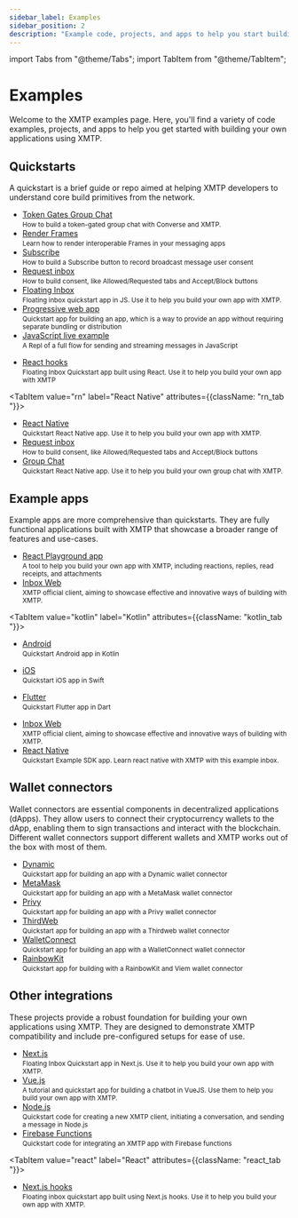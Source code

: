 ```yaml
---
sidebar_label: Examples
sidebar_position: 2
description: "Example code, projects, and apps to help you start building apps with XMTP"
---
```


import Tabs from "@theme/Tabs";
import TabItem from "@theme/TabItem";

# Examples

Welcome to the XMTP examples page. Here, you'll find a variety of code examples, projects, and apps to help you get started with building your own applications using XMTP.

## Quickstarts

A quickstart is a brief guide or repo aimed at helping XMTP developers to understand core build primitives from the network.

<Tabs groupId="quickstarts-tabs" >
<TabItem value="js" label="JavaScript"  attributes={{className: "js_tab "}}>

<div className="quickstarts-tabs">

<ul>
  <li><a href="/docs/tutorials/token-gated-group-chat" class="plausible-event-name=Quickstart">Token Gates Group Chat</a><br/><small>How to build a token-gated group chat with Converse and XMTP.</small></li>
  <li><a href="https://github.com/xmtp/xmtp-quickstart-chat-frames" class="plausible-event-name=Quickstart">Render Frames</a><br/><small>Learn how to render interoperable Frames in your messaging apps</small></li>
  <li><a href="/docs/tutorials/portable-consent/subscribe" class="plausible-event-name=Quickstart">Subscribe</a><br/><small>How to build a Subscribe button to record broadcast message user consent</small></li>
  <li><a href="/docs/tutorials/portable-consent/request-inbox" class="plausible-event-name=Quickstart">Request inbox</a><br/><small>How to build consent, like Allowed/Requested tabs and Accept/Block buttons</small></li>
  <li><a href="https://github.com/xmtp/xmtp-quickstart-reactjs" class="plausible-event-name=Quickstart">Floating Inbox</a><br/><small>Floating inbox quickstart app in JS. Use it to help you build your own app with XMTP.</small></li>
  <li><a href="https://github.com/xmtp/xmtp-quickstart-pwa" class="plausible-event-name=Quickstart">Progressive web app</a><br/><small>Quickstart app for building an app, which is a way to provide an app without requiring separate bundling or distribution</small></li>
  <li><a href="https://replit.com/@FabrizioGuespe/XMTP-Developer-Quickstart?v=1#index.ts" class="plausible-event-name=Replit">JavaScript live example</a><br/><small>A Repl of a full flow for sending and streaming messages in JavaScript</small></li>

</ul>

</div>

</TabItem>
<TabItem value="react" label="React"  attributes={{className: "react_tab "}}>

<div className="quickstarts-tabs">

<ul>
  <li><a href="https://github.com/xmtp/xmtp-quickstart-hooks" class="plausible-event-name=Quickstart">React hooks</a><br/><small>Floating Inbox Quickstart app built using React. Use it to help you build your own app with XMTP</small></li>
</ul>

</div>

</TabItem>

<TabItem value="rn" label="React Native" attributes={{className: "rn_tab "}}>

<div className="quickstarts-tabs">

<ul>
  <li><a href="https://github.com/xmtp/xmtp-quickstart-reactnative" class="plausible-event-name=Quickstart">React Native</a><br/><small>Quickstart React Native app. Use it to help you build your own app with XMTP.</small></li>
  <li><a href="/docs/tutorials/portable-consent/request-inbox-rn" class="plausible-event-name=Quickstart">Request inbox</a><br/><small>How to build consent, like Allowed/Requested tabs and Accept/Block buttons</small></li>
  <li><a href="/docs/tutorials/group-chat-rn" class="plausible-event-name=Quickstart">Group Chat</a><br/><small>Quickstart React Native app. Use it to help you build your own group chat with XMTP.</small></li>
</ul>

</div>

</TabItem>
</Tabs>

## Example apps

Example apps are more comprehensive than quickstarts. They are fully functional applications built with XMTP that showcase a broader range of features and use-cases.

<Tabs>
<TabItem value="react" label="React" attributes={{className: "react_tab "}}>

<div className="quickstarts-tabs">

<ul>
  <li><a href="https://github.com/xmtp/xmtp-react-playground/" class="plausible-event-name=Example">React Playground app</a><br/><small>A tool to help you build your own app with XMTP, including reactions, replies, read receipts, and attachments</small></li>
  <li><a href="https://github.com/xmtp-labs/xmtp-inbox-web/" class="plausible-event-name=Example">Inbox Web</a><br/><small>XMTP official client, aiming to showcase effective and innovative ways of building with XMTP.</small></li>
</ul>
</div>

</TabItem>

<TabItem value="kotlin" label="Kotlin" attributes={{className: "kotlin_tab "}}>

<div className="quickstarts-tabs">

<ul>
  <li><a href="https://github.com/xmtp/xmtp-android" class="plausible-event-name=Quickstart">Android</a><br/><small>Quickstart Android app in Kotlin</small></li>
</ul>

</div>

</TabItem>
<TabItem value="swift" label="Swift" attributes={{className: "swift_tab "}}>

<div className="quickstarts-tabs">

<ul>
  <li><a href="https://github.com/xmtp/xmtp-ios" class="plausible-event-name=Quickstart">iOS</a><br/><small>Quickstart iOS app in Swift</small></li>
</ul>

</div>

</TabItem>
<TabItem value="dart" label="Dart"  attributes={{className: "dart_tab "}}>

<div className="quickstarts-tabs">

<ul>
  <li><a href="https://github.com/xmtp/xmtp-flutter" class="plausible-event-name=Quickstart">Flutter</a><br/><small>Quickstart Flutter app in Dart</small></li>
</ul>

</div>

</TabItem>
<TabItem value="rn" label="React Native"  attributes={{className: "rn_tab "}}>

<div className="quickstarts-tabs">

<ul>
  <li><a href="https://github.com/xmtp-labs/xmtp-inbox-mobile/" class="plausible-event-name=Example">Inbox Web</a><br/><small>XMTP official client, aiming to showcase effective and innovative ways of building with XMTP.</small></li>
  <li><a href="https://github.com/xmtp/xmtp-react-native" class="plausible-event-name=Quickstart">React Native</a><br/><small>Quickstart Example SDK app. Learn react native with XMTP with this example inbox.</small></li>
</ul>

</div>

</TabItem>
</Tabs>

## Wallet connectors

Wallet connectors are essential components in decentralized applications (dApps). They allow users to connect their cryptocurrency wallets to the dApp, enabling them to sign transactions and interact with the blockchain. Different wallet connectors support different wallets and XMTP works out of the box with most of them.

<Tabs>
<TabItem value="wallet" label="Wallet connectors" attributes={{className: "wallet_tab "}}>

<div className="quickstarts-tabs">

<ul>
  <li><a href="https://github.com/xmtp-labs/xmtp-quickstart-dynamic" class="plausible-event-name=Quickstart">Dynamic</a><br/><small>Quickstart app for building an app with a Dynamic wallet connector</small></li>
  <li><a href="https://github.com/xmtp-labs/xmtp-quickstart-metamask" class="plausible-event-name=Quickstart">MetaMask</a><br/><small>Quickstart app for building an app with a MetaMask wallet connector</small></li>
  <li><a href="https://github.com/xmtp-labs/xmtp-quickstart-privy" class="plausible-event-name=Quickstart">Privy</a><br/><small>Quickstart app for building an app with a Privy wallet connector</small></li>
  <li><a href="https://github.com/xmtp-labs/xmtp-quickstart-thirdweb" class="plausible-event-name=Quickstart">ThirdWeb</a><br/><small>Quickstart app for building an app with a Thirdweb wallet connector</small></li>
  <li><a href="https://github.com/xmtp-labs/xmtp-quickstart-walletconnect" class="plausible-event-name=Quickstart">WalletConnect</a><br/><small>Quickstart app for building an app with a WalletConnect wallet connector</small></li>
  <li><a href="https://github.com/xmtp-labs/xmtp-quickstart-walletconnect" class="plausible-event-name=Quickstart">RainbowKit</a><br/><small>Quickstart app for building with a RainbowKit and Viem wallet connector</small></li>
</ul>

</div>

</TabItem>
</Tabs>

## Other integrations

These projects provide a robust foundation for building your own applications using XMTP. They are designed to demonstrate XMTP compatibility and include pre-configured setups for ease of use.

<Tabs groupId="quickstarts-tabs" >
<TabItem value="js" label="JavaScript"  attributes={{className: "js_tab "}}>

<div className="quickstarts-tabs">

<ul>
  <li><a href="https://github.com/xmtp/xmtp-quickstart-reactjs-next" class="plausible-event-name=Quickstart">Next.js</a><br/><small>Floating Inbox Quickstart app in Next.js. Use it to help you build your own app with XMTP.</small></li>  
  <li><a href="https://github.com/xmtp/xmtp-quickstart-vuejs" class="plausible-event-name=Quickstart">Vue.js</a><br/><small>A tutorial and quickstart app for building a chatbot in VueJS. Use them to help you build your own app with XMTP.</small></li>
  <li><a href="https://github.com/xmtp/xmtp-quickstart-node" class="plausible-event-name=Quickstart">Node.js</a><br/><small>Quickstart code for creating a new XMTP client, initiating a conversation, and sending a message in Node.js</small></li>
  <li><a href="https://github.com/xmtp/xmtp-quickstart-firebase-functions" class="plausible-event-name=Quickstart">Firebase Functions</a><br/><small>Quickstart code for integrating an XMTP app with Firebase functions</small></li>
</ul>

</div>

</TabItem>

<TabItem value="react" label="React" attributes={{className: "react_tab "}}>

<div className="quickstarts-tabs">

<ul>
  <li><a href="https://github.com/xmtp/xmtp-quickstart-hooks-next" class="plausible-event-name=Quickstart">Next.js hooks</a><br/><small>Floating inbox quickstart app built using Next.js hooks. Use it to help you build your own app with XMTP.</small></li>
</ul>

</div>

</TabItem>
</Tabs>
